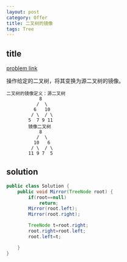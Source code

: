 ```yaml
---
layout: post
category: Offer
title: 二叉树的镜像
tags: Tree
---
```


## title
[problem link](https://www.nowcoder.com/practice/564f4c26aa584921bc75623e48ca3011?tpId=13&tqId=11171&tPage=1&rp=1&ru=%2Fta%2Fcoding-interviews&qru=%2Fta%2Fcoding-interviews%2Fquestion-ranking)

操作给定的二叉树，将其变换为源二叉树的镜像。

	二叉树的镜像定义：源二叉树 
	    	    8
	    	   /  \
	    	  6   10
	    	 / \  / \
	    	5  7 9 11
	    	镜像二叉树
	    	    8
	    	   /  \
	    	  10   6
	    	 / \  / \
	    	11 9 7  5

## solution


```java
public class Solution {
    public void Mirror(TreeNode root) {
        if(root==null)
            return;
        Mirror(root.left);
        Mirror(root.right);

        TreeNode t=root.right;
        root.right=root.left;
        root.left=t;

    }
}

```